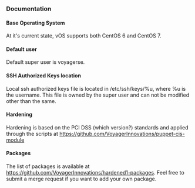 ### Documentation

#### Base Operating System
At it's current state, vOS supports both CentOS 6 and CentOS 7.

#### Default user
Default super user is voyagerse.

#### SSH Authorized Keys location
Local ssh authorized keys file is located in /etc/ssh/keys/%u, where %u is the username. This file is owned by the super user and can not be modified other than the same.

#### Hardening
Hardening is based on the PCI DSS (which version?) standards and applied through the scripts at https://github.com/VoyagerInnovations/puppet-cis-module

#### Packages
The list of packages is available at https://github.com/VoyagerInnovations/hardened1-packages. Feel free to submit a merge request if you want to add your own package.
